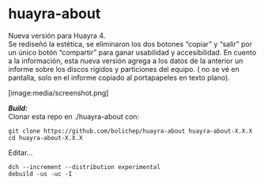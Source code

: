 # huayra-about

Nueva versión para Huayra 4.  
Se rediseñó la estética,  se eliminaron los dos botones “copiar” y “salir” por un único botón “compartir” para ganar usabilidad y accesibilidad.
En cuento a la información,  esta nueva versión agrega a los datos de la anterior  un informe sobre los discos rígidos y particiones del equipo. ( no se vé en pantalla, solo en el informe copiado al portapapeles en texto plano).

[image:media/screenshot.png]


___Build:___  
 Clonar esta repo en ./huayra-about con: 
```
git clone https://github.com/bolichep/huayra-about huayra-about-X.X.X
cd huayra-about-X.X.X
```

Editar...

```
dch --increment --distribution experimental
debuild -us -uc -I
```


